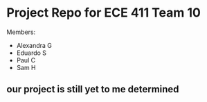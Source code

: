 # Project Repo for ECE 411 Team 10 

Members:
* Alexandra G
* Eduardo S
* Paul C
* Sam H

## our project is still yet to me determined